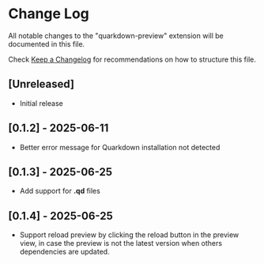 # Change Log

All notable changes to the "quarkdown-preview" extension will be documented in this file.

Check [Keep a Changelog](http://keepachangelog.com/) for recommendations on how to structure this file.

## [Unreleased]

- Initial release

## [0.1.2] - 2025-06-11

- Better error message for Quarkdown installation not detected

## [0.1.3] - 2025-06-25

- Add support for **.qd** files

## [0.1.4] - 2025-06-25

- Support reload preview by clicking the reload button in the preview view, in case the preview is not the latest version when others dependencies are updated.